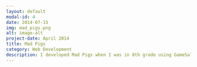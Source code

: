 ```yaml
---
layout: default
modal-id: 4
date: 2014-07-15
img: mad_pigs.png
alt: image-alt
project-date: April 2014
title: Mad Pigs
category: Web Development
description: I developed Mad Pigs when I was in 8th grade using GameSalad which is a platform that doesn't strictly use code. It took me 6 months from start to finish and made it onto the App Store. In terms of code, this project is relatively unimpressive, but it was my first experience taking on a project that–at the time–was massive. Unfortunately I took it down after only a year of being up. I made a small Weebly website for it back in the day... you can check it out at jackmcgrawapps.com
---
```

